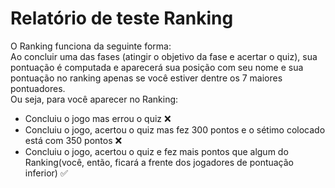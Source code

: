 # Relatório de teste Ranking

O Ranking funciona da seguinte forma:
<br>
Ao concluir uma das fases (atingir o objetivo da fase e acertar o quiz), sua pontuação é computada e aparecerá sua posição com seu nome e sua pontuação no ranking apenas se você estiver dentre os 7 maiores pontuadores.
<br>
Ou seja, para você aparecer no Ranking:
<br>
- Concluiu o jogo mas errou o quiz ❌
- Concluiu o jogo, acertou o quiz mas fez 300 pontos e o sétimo colocado está com 350 pontos ❌
- Concluiu o jogo, acertou o quiz e fez mais pontos que algum do Ranking(você, então, ficará a frente dos jogadores de pontuação inferior) ✅
